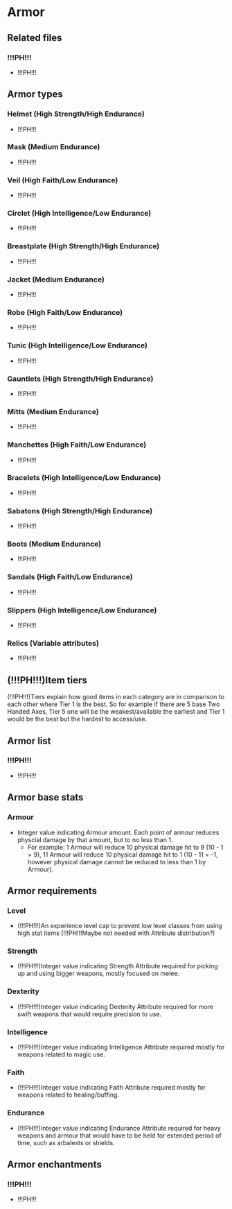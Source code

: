 # Armor
## Related files
### !!!PH!!!
- !!!PH!!!

## Armor types
### Helmet (High Strength/High Endurance)
- !!!PH!!!

### Mask (Medium Endurance)
- !!!PH!!!

### Veil (High Faith/Low Endurance)
- !!!PH!!!

### Circlet (High Intelligence/Low Endurance)
- !!!PH!!!

### Breastplate (High Strength/High Endurance)
- !!!PH!!!

### Jacket (Medium Endurance)
- !!!PH!!!

### Robe (High Faith/Low Endurance)
- !!!PH!!!

### Tunic (High Intelligence/Low Endurance)
- !!!PH!!!

### Gauntlets (High Strength/High Endurance)
- !!!PH!!!

### Mitts (Medium Endurance)
- !!!PH!!!

### Manchettes (High Faith/Low Endurance)
- !!!PH!!!

### Bracelets (High Intelligence/Low Endurance)
- !!!PH!!!

### Sabatons (High Strength/High Endurance)
- !!!PH!!!

### Boots (Medium Endurance)
- !!!PH!!!

### Sandals (High Faith/Low Endurance)
- !!!PH!!!

### Slippers (High Intelligence/Low Endurance)
- !!!PH!!!

### Relics (Variable attributes)
- !!!PH!!!

## (!!!PH!!!)Item tiers
(!!!PH!!!)Tiers explain how good items in each category are in comparison to each other where Tier 1 is the best. So for example if there are 5 base Two Handed Axes, Tier 5 one will be the weakest/available the earliest and Tier 1 would be the best but the hardest to access/use.

## Armor list
### !!!PH!!!
- !!!PH!!!

## Armor base stats
### Armour
- Integer value indicating Armour amount. Each point of armour reduces physcial damage by that amount, but to no less than 1.
  - For example: 1 Armour will reduce 10 physical damage hit to 9 (10 - 1 = 9), 11 Armour will reduce 10 physical damage hit to 1 (10 - 11 = -1, however physical damage cannot be reduced to less than 1 by Armour).

## Armor requirements
### Level
- (!!!PH!!!)An experience level cap to prevent low level classes from using high stat items (!!!PH!!!Maybe not needed with Attribute distribution?)

### Strength
- (!!!PH!!!)Integer value indicating Strength Attribute required for picking up and using bigger weapons, mostly focused on melee.

### Dexterity
- (!!!PH!!!)Integer value indicating Dexterity Attribute required for more swift weapons that would require precision to use.

### Intelligence
- (!!!PH!!!)Integer value indicating Intelligence Attribute required mostly for weapons related to magic use.

### Faith
- (!!!PH!!!)Integer value indicating Faith Attribute required mostly for weapons related to healing/buffing.

### Endurance
- (!!!PH!!!)Integer value indicating Endurance Attribute required for heavy weapons and armour that would have to be held for extended period of time, such as arbalests or shields.

## Armor enchantments
### !!!PH!!!
- !!!PH!!!
